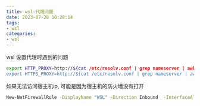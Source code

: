 ```yaml
---
title: wsl-代理问题
date: 2023-07-28 10:28:14
tags:
- wsl
categories:
- wsl
---
```


wsl 设置代理时遇到的问题

<!--more-->

```bash
export HTTP_PROXY=http://${cat /etc/resolv.conf | grep nameserver | awk '{ print $2 }'}:7890
export HTTPS_PROXY=http://${cat /etc/resolv.conf | grep nameserver | awk '{ print $2 }'}:7890
```

如果无法访问宿主机ip, 可能是因为宿主机的防火墙没有打开

```bash
New-NetFirewallRule -DisplayName "WSL" -Direction Inbound  -InterfaceAlias "vEthernet (WSL)"  -Action Allow
```